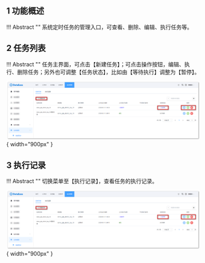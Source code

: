 ## 1 功能概述

!!! Abstract ""
	系统定时任务的管理入口，可查看、删除、编辑、执行任务等。

## 2 任务列表

!!! Abstract ""
	任务主界面，可点击【新建任务】；可点击操作按钮，编辑、执行、删除任务；另外也可调整【任务状态】，比如由【等待执行】调整为【暂停】。

![任务列表](../../img/system_management/任务列表.png){ width="900px" }

## 3 执行记录

!!! Abstract ""
	切换菜单至【执行记录】，查看任务的执行记录。

![执行记录](../../img/system_management/执行记录.png){ width="900px" }
